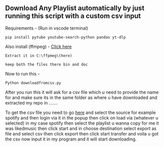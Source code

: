 ## Download Any Playlist automatically by just running this script with a custom csv input

Requirements -
(Run in vscode terminal)
~~~
pip install pytube youtube-search-python pandas yt-dlp
~~~

Also install (ffmpeg) - [Click here](https://github.com/BtbN/FFmpeg-Builds/releases)

~~~
Extract it in C:\ffpmeg\(here)

keep both the files there bin and doc
~~~

Now to run this -

~~~
Python downloadfromcsv.py
~~~

After you run this it will ask for a csv file which u need to provide the name for and make sure its in the same folder as where u have downloaded and extracted my repo in .......

To get the csv file you need to go [here](https://www.tunemymusic.com/transfer) and select the source for example spotify and then login via it in the popup then click on load via (whatever u selected) in my case spotify then select the playlist u wanna copy for me it was likedmusic then click start and in choose destination select export as file and select csv then click export then click start transfer and voila u got the csv now input it in my program and it will start downloading.
